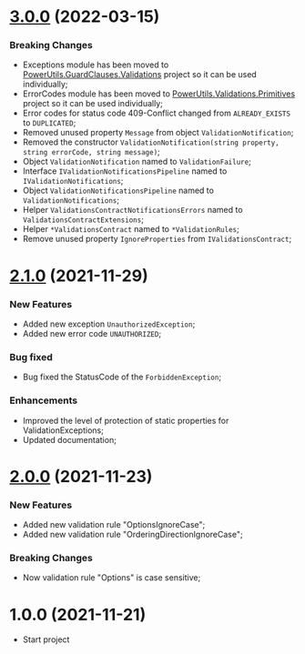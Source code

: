 # [3.0.0](https://github.com/TechNobre/PowerUtils.Validations/compare/v2.1.0...v3.0.0) (2022-03-15)


### Breaking Changes
- Exceptions module has been moved to [PowerUtils.GuardClauses.Validations](https://github.com/TechNobre/PowerUtils.GuardClauses.Validations) project so it can be used individually;
- ErrorCodes module has been moved to [PowerUtils.Validations.Primitives](https://github.com/TechNobre/PowerUtils.Validations.Primitives) project so it can be used individually;
- Error codes for status code 409-Conflict changed from `ALREADY_EXISTS` to `DUPLICATED`;
- Removed unused property `Message` from object `ValidationNotification`;
- Removed the constructor `ValidationNotification(string property, string errorCode, string message)`;
- Object `ValidationNotification` named to `ValidationFailure`;
- Interface `IValidationNotificationsPipeline` named to `IValidationNotifications`;
- Object `ValidationNotificationsPipeline` named to `ValidationNotifications`;
- Helper `ValidationsContractNotificationsErrors` named to `ValidationsContractExtensions`;
- Helper `*ValidationsContract` named to `*ValidationRules`;
- Remove unused property `IgnoreProperties` from `IValidationsContract`;




# [2.1.0](https://github.com/TechNobre/PowerUtils.Validations/compare/v2.0.0...v2.1.0) (2021-11-29)


### New Features
- Added new exception `UnauthorizedException`;
- Added new error code `UNAUTHORIZED`;


### Bug fixed
- Bug fixed the StatusCode of the `ForbiddenException`;


### Enhancements
- Improved the level of protection of static properties for ValidationExceptions;
- Updated documentation;




# [2.0.0](https://github.com/TechNobre/PowerUtils.Validations/compare/v1.0.0...v2.0.0) (2021-11-23)


### New Features
- Added new validation rule "OptionsIgnoreCase";
- Added new validation rule "OrderingDirectionIgnoreCase";


### Breaking Changes
- Now validation rule "Options" is case sensitive;




# 1.0.0 (2021-11-21)

- Start project